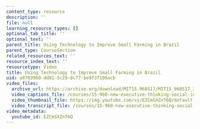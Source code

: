 ```yaml
---
content_type: resource
description: ''
file: null
learning_resource_types: []
optional_tab_title: ''
optional_text: ''
parent_title: Using Technology to Improve Small Farming in Brazil
parent_type: CourseSection
related_resources_text: ''
resource_index_text: ''
resourcetype: Video
title: Using Technology to Improve Small Farming in Brazil
uid: a8703960-dd81-5c29-8c77-be9f3f106acb
video_files:
  archive_url: https://archive.org/download/MIT15.960S17/MIT15_960S17_Interview_1_Aline_300k.mp4
  video_captions_file: /courses/15-960-new-executive-thinking-social-impact-technology-projects-fall-2017-spring-2018/b3589296234b5563a5968e039f3e453f_EZCmSXZnT6Q.vtt
  video_thumbnail_file: https://img.youtube.com/vi/EZCmSXZnT6Q/default.jpg
  video_transcript_file: /courses/15-960-new-executive-thinking-social-impact-technology-projects-fall-2017-spring-2018/6112fd141c199413ecc61dd6cd8f6502_EZCmSXZnT6Q.pdf
video_metadata:
  youtube_id: EZCmSXZnT6Q
---
```

